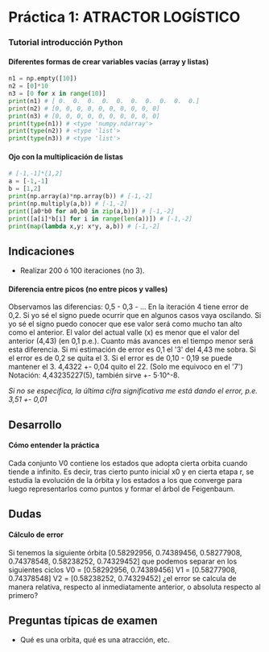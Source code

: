 # Práctica 1: ATRACTOR LOGÍSTICO

### Tutorial introducción Python
#### Diferentes formas de crear variables vacías (array y listas)
```python
n1 = np.empty([10])
n2 = [0]*10
n3 = [0 for x in range(10)]
print(n1) # [ 0.  0.  0.  0.  0.  0.  0.  0.  0.  0.]
print(n2) # [0, 0, 0, 0, 0, 0, 0, 0, 0, 0]
print(n3) # [0, 0, 0, 0, 0, 0, 0, 0, 0, 0]
print(type(n1)) # <type 'numpy.ndarray'>
print(type(n2)) # <type 'list'>
print(type(n3)) # <type 'list'>
```

#### Ojo con la multiplicación de listas
```python
# [-1,-1]*[1,2]
a = [-1,-1]
b = [1,2]
print(np.array(a)*np.array(b)) # [-1,-2]
print(np.multiply(a,b)) # [-1,-2]
print([a0*b0 for a0,b0 in zip(a,b)]) # [-1,-2]
print([a[i]*b[i] for i in range(len(a))]) # [-1,-2]
print(map(lambda x,y: x*y, a,b)) # [-1,-2]
```

## Indicaciones
- Realizar 200 ó 100 iteraciones (no 3).

#### Diferencia entre picos (no entre picos y valles)
Observamos las diferencias: 0,5 - 0,3 - ...
En la iteración 4 tiene error de 0,2.
Si yo sé el signo puede ocurrir que en algunos casos vaya oscilando.
Si yo sé el signo puedo conocer que ese valor será como mucho tan alto como el anterior.
El valor del actual valle (x) es menor que el valor del anterior (4,43) (en 0,1 p.e.).
Cuanto más avances en el tiempo menor será esta diferencia.
Si mi estimación de error es 0,1 el '3' del 4,43 me sobra.
Si el error es de 0,2 se quita el 3.
Si el error es de 0,10 - 0,19 se puede mantener el 3.
4,4322 +- 0,04 quito el 22.
(Solo me equivoco en el '7') Notación: 4,43235227(5), también sirve +- 5·10^-8.

*Si no se especifica, la última cifra significativa me está dando el error, p.e. 3,51 +- 0,01*

## Desarrollo
#### Cómo entender la práctica
Cada conjunto V0 contiene los estados que adopta cierta orbita cuando tiende a infinito.
Es decir, tras cierto punto inicial x0 y en cierta etapa r, se estudia la evolución de la órbita y los estados a los que converge para luego representarlos como puntos y formar el árbol de Feigenbaum.

## Dudas
#### Cálculo de error
Si tenemos la siguiente órbita
[0.58292956, 0.74389456, 0.58277908, 0.74378548, 0.58238252, 0.74329452]
que podemos separar en los siguientes ciclos
V0 = [0.58292956, 0.74389456]
V1 = [0.58277908, 0.74378548]
V2 = [0.58238252, 0.74329452]
¿el error se calcula de manera relativa, respecto al inmediatamente anterior, o absoluta respecto al primero?

## Preguntas típicas de examen
- Qué es una orbita, qué es una atracción, etc.
